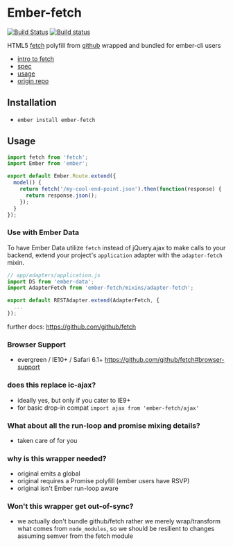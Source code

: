 # Ember-fetch
[![Build Status](https://travis-ci.org/ember-cli/ember-fetch.svg?branch=master)](https://travis-ci.org/ember-cli/ember-fetch)
[![Build status](https://ci.appveyor.com/api/projects/status/u7qcv4pgsvo60sxt?svg=true)](https://ci.appveyor.com/project/embercli/ember-fetch)

HTML5 [fetch](https://fetch.spec.whatwg.org) polyfill from [github](https://github.com/github/fetch) wrapped and bundled for ember-cli users

* [intro to fetch](http://updates.html5rocks.com/2015/03/introduction-to-fetch)
* [spec](https://fetch.spec.whatwg.org)
* [usage](https://github.com/github/fetch#usage)
* [origin repo](https://github.com/github/fetch)

## Installation

* `ember install ember-fetch`

## Usage

```js
import fetch from 'fetch';
import Ember from 'ember';

export default Ember.Route.extend({
  model() {
    return fetch('/my-cool-end-point.json').then(function(response) {
      return response.json();
    });
  }
});
```

### Use with Ember Data
To have Ember Data utilize `fetch` instead of jQuery.ajax to make calls to your backend, extend your project's `application` adapter with the `adapter-fetch` mixin.

```js
// app/adapters/application.js
import DS from 'ember-data';
import AdapterFetch from 'ember-fetch/mixins/adapter-fetch';

export default RESTAdapter.extend(AdapterFetch, {
  ...
});
```

further docs: https://github.com/github/fetch

### Browser Support

* evergreen / IE10+ / Safari 6.1+ https://github.com/github/fetch#browser-support


### does this replace ic-ajax?

* ideally yes, but only if you cater to IE9+
* for basic drop-in compat `import ajax from 'ember-fetch/ajax'`

### What about all the run-loop and promise mixing details?

* taken care of for you

### why is this wrapper needed?

* original emits a global
* original requires a Promise polyfill (ember users have RSVP)
* original isn't Ember run-loop aware

### Won't this wrapper get out-of-sync?

* we actually don't bundle github/fetch rather we merely wrap/transform what
  comes from `node_modules`, so we should be resilient to changes assuming
  semver from the fetch module


